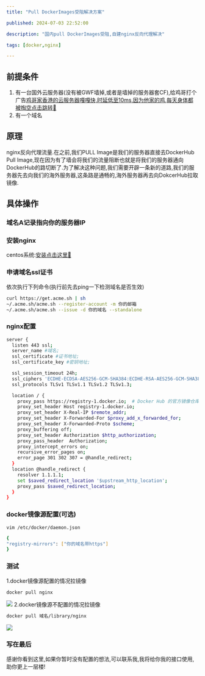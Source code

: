 ```yaml
---
title: "Pull DockerImages受阻解决方案"

published: 2024-07-03 22:52:00

description: "国内pull DockerImages受阻,自建nginx反向代理解决"

tags: [docker,nginx]

---
```

## 前提条件

1. 有一台国外云服务器(没有被GWF墙掉,或者是墙掉的服务器套CF),给鸡哥打个广告[鸡哥家香港的云服务器嘎嘎快,时延低至10ms,因为他家的鸡,每天身体都被掏空点击跳转🔗](https://pro.cfhost.cn)
2. 有一个域名

## 原理

nginx反向代理流量.在之前,我们PULL Image是我们的服务器直接去DockerHub Pull Image,现在因为有了墙会将我们的流量阻断也就是将我们的服务器通向DockerHub的路切断了.为了解决这种问题,我们需要开辟一条新的道路,我们的服务器先去向我们的海外服务器,这条路是通畅的,海外服务器再去向DokcerHub拉取镜像.

## 具体操作

### 域名A记录指向你的服务器IP

### 安装nginx

centos系统:[安装点击这里🔗](https://blog.csdn.net/fmd316/article/details/136141600?spm=1001.2014.3001.5501)

### 申请域名ssl证书

依次执行下列命令(执行前先去ping一下检测域名是否生效)

```bash
curl https://get.acme.sh | sh
~/.acme.sh/acme.sh --register-account -m 你的邮箱
~/.acme.sh/acme.sh --issue -d 你的域名 --standalone
```

### nginx配置

```bash
server {
  listen 443 ssl;
  server_name #域名;
  ssl_certificate #证书地址;
  ssl_certificate_key #密钥地址;

  ssl_session_timeout 24h;
  ssl_ciphers 'ECDHE-ECDSA-AES256-GCM-SHA384:ECDHE-RSA-AES256-GCM-SHA384:ECDHE-ECDSA-CHACHA20-POLY1305:ECDHE-RSA-CHACHA20-POLY1305:ECDHE-ECDSA-AES128-GCM-SHA256:ECDHE-RSA-AES128-GCM-SHA256';
  ssl_protocols TLSv1 TLSv1.1 TLSv1.2 TLSv1.3;

  location / {
    proxy_pass https://registry-1.docker.io;  # Docker Hub 的官方镜像仓库
    proxy_set_header Host registry-1.docker.io;
    proxy_set_header X-Real-IP $remote_addr;
    proxy_set_header X-Forwarded-For $proxy_add_x_forwarded_for;
    proxy_set_header X-Forwarded-Proto $scheme;
    proxy_buffering off;
    proxy_set_header Authorization $http_authorization;
    proxy_pass_header  Authorization;
    proxy_intercept_errors on;
    recursive_error_pages on;
    error_page 301 302 307 = @handle_redirect;
  }
  location @handle_redirect {
    resolver 1.1.1.1;
    set $saved_redirect_location '$upstream_http_location';
    proxy_pass $saved_redirect_location;
  }
}

```

### docker镜像源配置(可选)

`vim /etc/docker/daemon.json`

```bash
{
"registry-mirrors": ["你的域名带https"]
}
```

### 测试

1.docker镜像源配置的情况拉镜像

```bash
docker pull nginx
```
![](https://s3.bmp.ovh/imgs/2024/07/04/1c874e03f0c58997.png)
2.docker镜像源不配置的情况拉镜像

```bash
docker pull 域名/library/nginx
```

![](https://s3.bmp.ovh/imgs/2024/07/03/04f0ebe286e3f7f4.png)

### 写在最后

感谢你看到这里,如果你暂时没有配置的想法,可以联系我,我将给你我的接口使用,助你更上一层楼!


